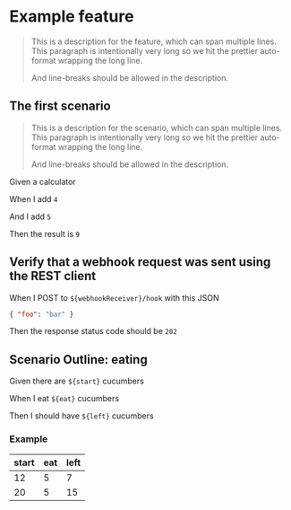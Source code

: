 # Example feature

> This is a description for the feature, which can span multiple lines. This
> paragraph is intentionally very long so we hit the prettier auto-format
> wrapping the long line.
>
> And line-breaks should be allowed in the description.

<!-- Comments on separate lines are supported. They will be associated with the following keyword. -->

## The first scenario

> This is a description for the scenario, which can span multiple lines. This
> paragraph is intentionally very long so we hit the prettier auto-format
> wrapping the long line.
>
> And line-breaks should be allowed in the description.

<!-- Comments can also precede steps and they will be associated with them. -->

Given a calculator

<!-- The parser will extract all values in backticks and provide them in a list. -->

When I add `4`

And I add `5`

Then the result is `9`

## Verify that a webhook request was sent using the REST client

When I POST to `${webhookReceiver}/hook` with this JSON

```json
{ "foo": "bar" }
```

<!-- This is the response from API Gateway -->

Then the response status code should be `202`

## Scenario Outline: eating

Given there are `${start}` cucumbers

When I eat `${eat}` cucumbers

Then I should have `${left}` cucumbers

### Example

| start | eat | left |
| ----- | --- | ---- |
| 12    | 5   | 7    |
| 20    | 5   | 15   |
